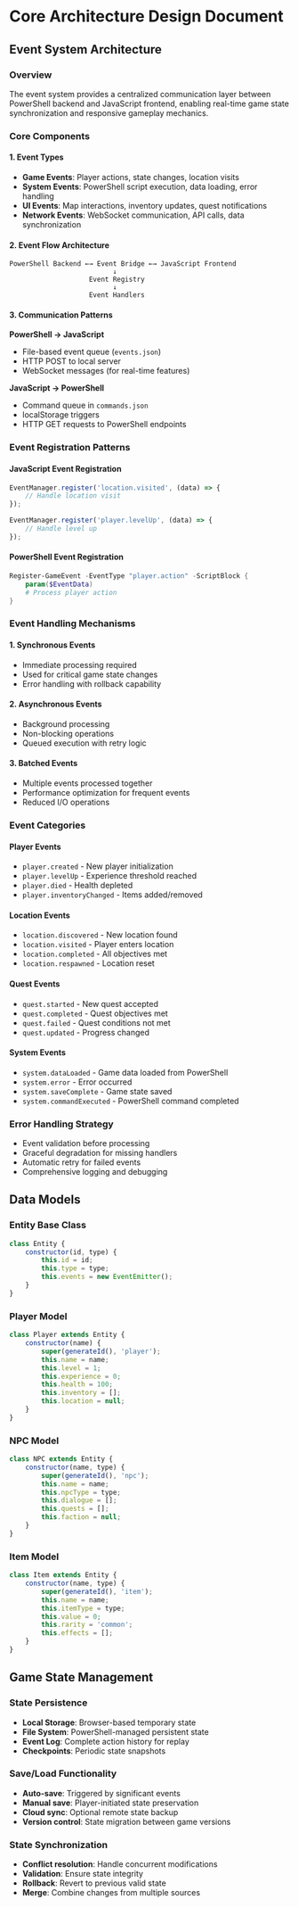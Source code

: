 # Core Architecture Design Document

## Event System Architecture

### Overview
The event system provides a centralized communication layer between PowerShell backend and JavaScript frontend, enabling real-time game state synchronization and responsive gameplay mechanics.

### Core Components

#### 1. Event Types
- **Game Events**: Player actions, state changes, location visits
- **System Events**: PowerShell script execution, data loading, error handling
- **UI Events**: Map interactions, inventory updates, quest notifications
- **Network Events**: WebSocket communication, API calls, data synchronization

#### 2. Event Flow Architecture
```
PowerShell Backend ←→ Event Bridge ←→ JavaScript Frontend
                          ↓
                    Event Registry
                          ↓
                    Event Handlers
```

#### 3. Communication Patterns

**PowerShell → JavaScript**
- File-based event queue (`events.json`)
- HTTP POST to local server
- WebSocket messages (for real-time features)

**JavaScript → PowerShell**
- Command queue in `commands.json`
- localStorage triggers
- HTTP GET requests to PowerShell endpoints

### Event Registration Patterns

#### JavaScript Event Registration
```javascript
EventManager.register('location.visited', (data) => {
    // Handle location visit
});

EventManager.register('player.levelUp', (data) => {
    // Handle level up
});
```

#### PowerShell Event Registration
```powershell
Register-GameEvent -EventType "player.action" -ScriptBlock {
    param($EventData)
    # Process player action
}
```

### Event Handling Mechanisms

#### 1. Synchronous Events
- Immediate processing required
- Used for critical game state changes
- Error handling with rollback capability

#### 2. Asynchronous Events
- Background processing
- Non-blocking operations
- Queued execution with retry logic

#### 3. Batched Events
- Multiple events processed together
- Performance optimization for frequent events
- Reduced I/O operations

### Event Categories

#### Player Events
- `player.created` - New player initialization
- `player.levelUp` - Experience threshold reached
- `player.died` - Health depleted
- `player.inventoryChanged` - Items added/removed

#### Location Events
- `location.discovered` - New location found
- `location.visited` - Player enters location
- `location.completed` - All objectives met
- `location.respawned` - Location reset

#### Quest Events
- `quest.started` - New quest accepted
- `quest.completed` - Quest objectives met
- `quest.failed` - Quest conditions not met
- `quest.updated` - Progress changed

#### System Events
- `system.dataLoaded` - Game data loaded from PowerShell
- `system.error` - Error occurred
- `system.saveComplete` - Game state saved
- `system.commandExecuted` - PowerShell command completed

### Error Handling Strategy
- Event validation before processing
- Graceful degradation for missing handlers
- Automatic retry for failed events
- Comprehensive logging and debugging

## Data Models

### Entity Base Class
```javascript
class Entity {
    constructor(id, type) {
        this.id = id;
        this.type = type;
        this.events = new EventEmitter();
    }
}
```

### Player Model
```javascript
class Player extends Entity {
    constructor(name) {
        super(generateId(), 'player');
        this.name = name;
        this.level = 1;
        this.experience = 0;
        this.health = 100;
        this.inventory = [];
        this.location = null;
    }
}
```

### NPC Model
```javascript
class NPC extends Entity {
    constructor(name, type) {
        super(generateId(), 'npc');
        this.name = name;
        this.npcType = type;
        this.dialogue = [];
        this.quests = [];
        this.faction = null;
    }
}
```

### Item Model
```javascript
class Item extends Entity {
    constructor(name, type) {
        super(generateId(), 'item');
        this.name = name;
        this.itemType = type;
        this.value = 0;
        this.rarity = 'common';
        this.effects = [];
    }
}
```

## Game State Management

### State Persistence
- **Local Storage**: Browser-based temporary state
- **File System**: PowerShell-managed persistent state
- **Event Log**: Complete action history for replay
- **Checkpoints**: Periodic state snapshots

### Save/Load Functionality
- **Auto-save**: Triggered by significant events
- **Manual save**: Player-initiated state preservation
- **Cloud sync**: Optional remote state backup
- **Version control**: State migration between game versions

### State Synchronization
- **Conflict resolution**: Handle concurrent modifications
- **Validation**: Ensure state integrity
- **Rollback**: Revert to previous valid state
- **Merge**: Combine changes from multiple sources
